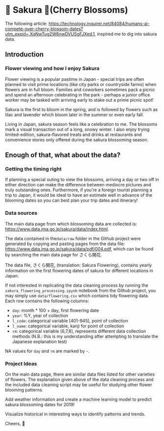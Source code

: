 # 🌸 Sakura 🌸(Cherry Blossoms)

The following article: https://technology.inquirer.net/84084/humans-ai-compete-over-cherry-blossom-dates?utm_expid=.XqNwTug2W6nwDVUSgFJXed.1, inspired me to dig into sakura data.

## Introduction
### Flower viewing and how I enjoy Sakura
Flower viewing is a popular pastime in Japan - special trips are often planned to visit prime locations (like city parks or countryside farms) when flowers are in full bloom. Families and coworkers sometimes pack a picnic and spend an afternoon celebrating in the park - perhaps a junior office worker may be tasked with arriving early to stake out a prime picnic spot!

Sakura is the first to bloom in the spring, and is followed by flowers such as lilac and lavender which bloom later in the summer or even early fall.

Living in Japan, sakura season feels like a celebration to me. The blossoms mark a visual transaction out of a long, snowy winter. I also enjoy trying limited-edition, sakura-flavored treats and drinks at restaurants and convenience stores only offered during the sakura blossoming season.

## Enough of that, what about the data?
### Getting the timing right

If planning a special outing to view the blossoms, arriving a day or two off in either direction can make the difference between mediocre pictures and truly outstanding ones. Furthermore, if you're a foreign tourist planning a trip to Japan, it would be ideal to have an estimate well in advance of the blooming dates so you can best plan your trip dates and itinerary!

### Data sources

The main data page from which blossoming data are collected is: https://www.data.jma.go.jp/sakura/data/index.html.

The data contained in the`data/raw` folder in the Github project were generated by copying and pasting pages from the data file: https://www.data.jma.go.jp/sakura/data/pdf/004.pdf, which can be found by searching the main data page for さくら開花.

The data file, さくら開花, (translation: Sakura Flowering), contains yearly information on the first flowering dates of sakura for different locations in Japan.

If not interested in replicating the data cleaning process by running the `sakura_flowering_processing.ipynb` notebook from the Github project, you may simply use `data/flowering.csv` which contains tidy flowering data. Each row contains the following columns:

- `day`: month * 100 + day, first flowering date
- `year`: %Y, year of collection
- `l_code`: categorical variable \[401-945\], point of collection 
- `l_name`: categorical variable, kanji for point of collection 
- `rm`: categorical variable \[6,7,8\], represents different data collection methods (N.B.: this is my understanding after attempting to translate the Japanese explanation test)

NA values for `day` and `rm` are marked by -.

### Project Ideas

On the main data page, there are similar data files listed for other varieties of flowers. The explanation given above of the data cleaning process and the included data cleaning script may be useful for studying other flower blooming patterns.

Add weather information and create a machine learning model to predict sakura blossoming dates for 2019!

Visualize historical in interesting ways to identify patterns and trends.

Cheers, 🌸
